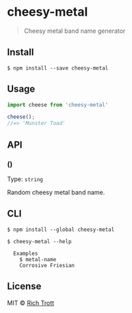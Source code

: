 # cheesy-metal

> Cheesy metal band name generator

## Install

```
$ npm install --save cheesy-metal
```


## Usage

```js
import cheese from 'cheesy-metal'

cheese();
//=> 'Munster Toad'
```


## API

### ()

Type: `string`

Random cheesy metal band name.


## CLI

```
$ npm install --global cheesy-metal
```

```
$ cheesy-metal --help

  Examples
    $ metal-name
    Corrosive Friesian
```

## License

MIT © [Rich Trott](https://trott.github.io)
